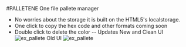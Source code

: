 #PALLETENE
One file pallete manager
* No worries about the storage it is built on the HTML5's localstorage.
* One click to copy the hex code and other formats coming soon
* Double click to delete the color
--
Updates
    New and Clean UI
![ex_pallete](https://github.com/girishpatil/palletene/blob/master/palletene_v1.png)
    Old UI
![ex_pallete](https://github.com/girishpatil/palletene/blob/master/palletene.png)